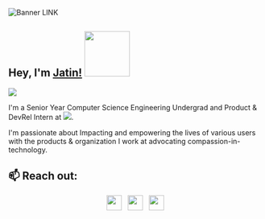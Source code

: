 ![Banner LINK](https://)
## Hey, I'm [Jatin!](https://www.linkedin.com/in/jatinjpnd268) <img src="https://github.com/TheDudeThatCode/TheDudeThatCode/blob/master/Assets/Hi.gif" width="90px">

![](https://media-exp1.licdn.com/dms/image/C4D16AQHGywLmUgg7aw/profile-displaybackgroundimage-shrink_350_1400/0/1617688131789?e=1651708800&v=beta&t=P118AiseoGawjrvFZVO9RkCP8PesrD2nELX1t-OoPQw)

I'm a Senior Year Computer Science Engineering Undergrad and Product & DevRel Intern at <a href="https://atsign.com"></a><img src="https://atsign.com/wp-content/uploads/2022/05/atsign-logo-horizontal-color2022.svg">. 

I'm passionate about Impacting and empowering the lives of various users with the products & organization I work at advocating compassion-in-technology.
 
<h2>📫 Reach out:</h2>

<p align='center'>
<a href="https://twitter.com/Jpandya26"><img height="30" src="https://github.com/WaylonWalker/WaylonWalker/blob/main/icon/twitter.png?raw=true"></a>&nbsp;&nbsp;
<a href="https://www.instagram.com/_jayy__p/"><img height="30" src="https://github.com/WaylonWalker/WaylonWalker/blob/main/icon/instagram.jpg?raw=true"></a>&nbsp;&nbsp;
<a href="https://www.linkedin.com/in/jatinjpnd268"><img height="30" src="https://github.com/WaylonWalker/WaylonWalker/blob/main/icon/linkedin.png?raw=true"></a>
</p>
